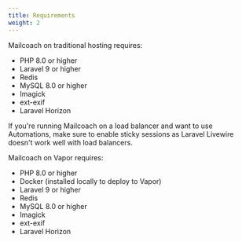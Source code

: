 ```yaml
---
title: Requirements
weight: 2
---
```


Mailcoach on traditional hosting requires:

- PHP 8.0 or higher 
- Laravel 9 or higher
- Redis 
- MySQL 8.0 or higher
- Imagick
- ext-exif
- Laravel Horizon

If you're running Mailcoach on a load balancer and want to use Automations, make sure to enable sticky sessions as Laravel Livewire doesn't work well with load balancers.

Mailcoach on Vapor requires:

- PHP 8.0 or higher
- Docker (installed locally to deploy to Vapor)
- Laravel 9 or higher
- Redis
- MySQL 8.0 or higher
- Imagick
- ext-exif
- Laravel Horizon

